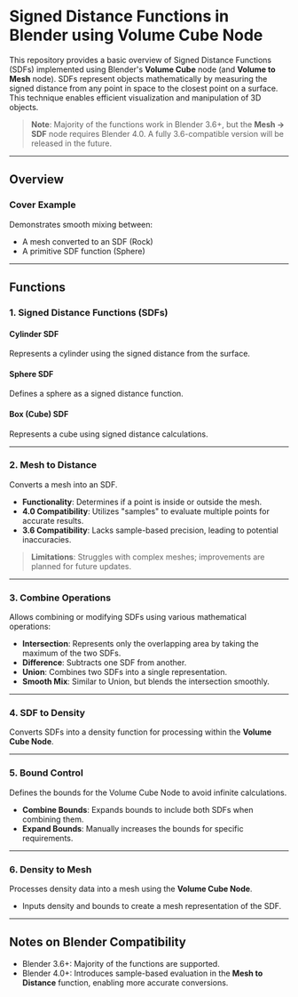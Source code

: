 # Signed Distance Functions in Blender using Volume Cube Node

This repository provides a basic overview of Signed Distance Functions (SDFs) implemented using Blender's **Volume Cube** node (and **Volume to Mesh** node). SDFs represent objects mathematically by measuring the signed distance from any point in space to the closest point on a surface. This technique enables efficient visualization and manipulation of 3D objects.

> **Note**: Majority of the functions work in Blender 3.6+, but the **Mesh -> SDF** node requires Blender 4.0. A fully 3.6-compatible version will be released in the future.

---

## Overview

### **Cover Example**
Demonstrates smooth mixing between:
- A mesh converted to an SDF (Rock)
- A primitive SDF function (Sphere)

---

## **Functions**

### **1. Signed Distance Functions (SDFs)**

#### **Cylinder SDF**
Represents a cylinder using the signed distance from the surface.

#### **Sphere SDF**
Defines a sphere as a signed distance function.

#### **Box (Cube) SDF**
Represents a cube using signed distance calculations.

---

### **2. Mesh to Distance**
Converts a mesh into an SDF.

- **Functionality**: Determines if a point is inside or outside the mesh.
- **4.0 Compatibility**: Utilizes "samples" to evaluate multiple points for accurate results.
- **3.6 Compatibility**: Lacks sample-based precision, leading to potential inaccuracies.

> **Limitations**: Struggles with complex meshes; improvements are planned for future updates.

---

### **3. Combine Operations**
Allows combining or modifying SDFs using various mathematical operations:

- **Intersection**: Represents only the overlapping area by taking the maximum of the two SDFs.
- **Difference**: Subtracts one SDF from another.
- **Union**: Combines two SDFs into a single representation.
- **Smooth Mix**: Similar to Union, but blends the intersection smoothly.

---

### **4. SDF to Density**
Converts SDFs into a density function for processing within the **Volume Cube Node**.

---

### **5. Bound Control**
Defines the bounds for the Volume Cube Node to avoid infinite calculations.

- **Combine Bounds**: Expands bounds to include both SDFs when combining them.
- **Expand Bounds**: Manually increases the bounds for specific requirements.

---

### **6. Density to Mesh**
Processes density data into a mesh using the **Volume Cube Node**.

- Inputs density and bounds to create a mesh representation of the SDF.

---

## Notes on Blender Compatibility

- Blender 3.6+: Majority of the functions are supported.
- Blender 4.0+: Introduces sample-based evaluation in the **Mesh to Distance** function, enabling more accurate conversions.